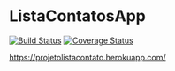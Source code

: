 # ListaContatosApp
[![Build Status](https://travis-ci.org/Willj92/ListaContatosApp.svg?branch=master)](https://travis-ci.org/Willj92/ListaContatosApp)
[![Coverage Status](https://coveralls.io/repos/Willj92/ListaContatosApp/badge.svg?branch=master)](https://coveralls.io/r/Willj92/ListaContatosApp?branch=master)

https://projetolistacontato.herokuapp.com/

